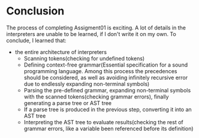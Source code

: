# Conclusion

The process of completing Assigment01 is exciting. A lot of details in the interpreters are unable to be learned, if I don't write it on my own. To conclude, I learned that:

- the entire architecture of interpreters
  - Scanning tokens(checking for undefined tokens)
  - Defining context-free grammar(Essential specification for a sound programming language. Among this process the precedences should be considered, as well as avoiding infinitely recursive error due to endlessly expanding non-terminal symbols)
  - Parsing the pre-defined grammar, expanding non-terminal symbols with the scanned tokens(checking grammar errors), finally generating a parse tree or AST tree
  - If a parse tree is produced in the previous step, converting it into an AST tree
  - Interpreting the AST tree to evaluate results(checking the rest of grammar errors, like a variable been referenced before its definition)